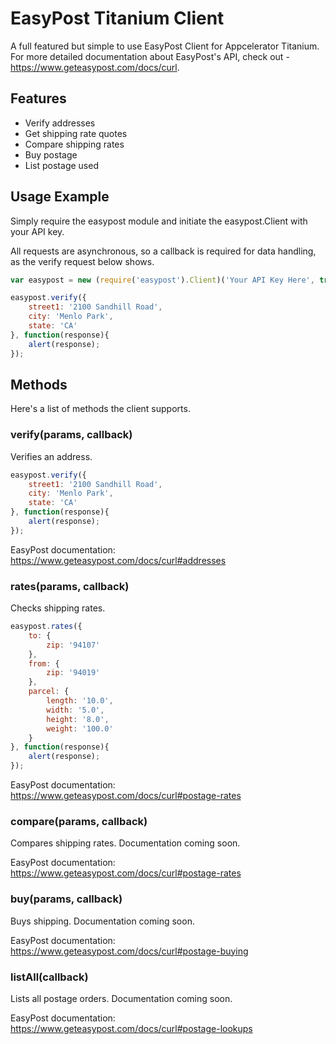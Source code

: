 # EasyPost Titanium Client

A full featured but simple to use EasyPost Client for Appcelerator Titanium. For more detailed documentation about EasyPost's API, check out - https://www.geteasypost.com/docs/curl.

## Features
* Verify addresses 
* Get shipping rate quotes
* Compare shipping rates
* Buy postage
* List postage used

## Usage Example

Simply require the easypost module and initiate the easypost.Client with your API key.

All requests are asynchronous, so a callback is required for data handling, as the verify request below shows.

```javascript
var easypost = new (require('easypost').Client)('Your API Key Here', true);

easypost.verify({
    street1: '2100 Sandhill Road',
    city: 'Menlo Park',
    state: 'CA'
}, function(response){
    alert(response);
});
```

## Methods

Here's a list of methods the client supports.

### verify(params, callback)

Verifies an address.

```javascript
easypost.verify({
    street1: '2100 Sandhill Road',
    city: 'Menlo Park',
    state: 'CA'
}, function(response){
    alert(response);
});
```

EasyPost documentation:
https://www.geteasypost.com/docs/curl#addresses

### rates(params, callback)

Checks shipping rates.

```javascript
easypost.rates({
    to: {
        zip: '94107'
    },
    from: {
        zip: '94019'
    },
    parcel: {
        length: '10.0',
        width: '5.0',
        height: '8.0',
        weight: '100.0'
    }
}, function(response){
    alert(response);
});
```

EasyPost documentation:
https://www.geteasypost.com/docs/curl#postage-rates

### compare(params, callback)

Compares shipping rates. Documentation coming soon.

EasyPost documentation:
https://www.geteasypost.com/docs/curl#postage-rates

### buy(params, callback)

Buys shipping. Documentation coming soon.

EasyPost documentation:
https://www.geteasypost.com/docs/curl#postage-buying

### listAll(callback)

Lists all postage orders. Documentation coming soon.

EasyPost documentation:
https://www.geteasypost.com/docs/curl#postage-lookups